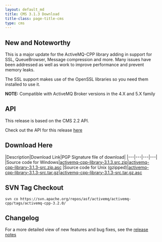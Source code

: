 ```yaml
---
layout: default_md
title: CMS 3.1.3 Download
title-class: page-title-cms
type: cms
---
```


New and Noteworthy
------------------

This is a major update for the ActiveMQ-CPP library adding in support for SSL, QueueBrowser, Message compression and more. Many issues have been addressed as well as work to improve performance and prevent memory leaks.

The SSL support makes use of the OpenSSL libraries so you need them installed to use it.

**NOTE:** Compatible with ActiveMQ Broker versions in the 4.X and 5.X family

API
---

This release is based on the CMS 2.2 API.

Check out the API for this release [here](http://activemq.apache.org/cms/api_docs/activemqcpp-3.0)

Download Here
-------------

|Description|Download Link|PGP Signature file of download|
|---|---|---|---|
|Source code for Windows|[activemq-cpp-library-3.1.3.src.zip](http://archive.apache.org/dist/activemq/activemq-cpp/source/activemq-cpp-library-3.1.3-src.zip)|[activemq-cpp-library-3.1.3-src.zip.asc](http://archive.apache.org/dist/activemq/activemq-cpp/source/activemq-cpp-library-3.1.3-src.zip.asc)
|Source code for Unix (gzipped)|[activemq-cpp-library-3.1.3-src.tar.gz](http://archive.apache.org/dist/activemq/activemq-cpp/source/activemq-cpp-library-3.1.3-src.tar.gz)|[activemq-cpp-library-3.1.3-src.tar.gz.asc](http://archive.apache.org/dist/activemq/activemq-cpp/source/activemq-cpp-library-3.1.3-src.tar.gz.asc)

SVN Tag Checkout
----------------
```
svn co https://svn.apache.org/repos/asf/activemq/activemq-cpp/tags/activemq-cpp-3.2.0/
```

Changelog
---------

For a more detailed view of new features and bug fixes, see the [release notes](https://issues.apache.org/jira/secure/ReleaseNote.jspa?projectId=12311207&version=12315663)


